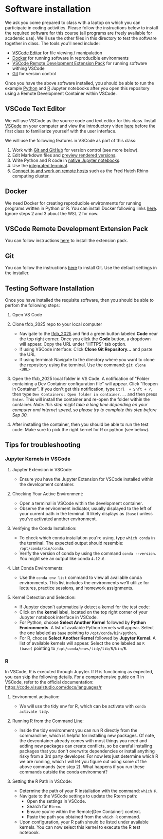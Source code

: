# Software installation

We ask you come prepared to class with a laptop on which you can participate in coding activities. Please follow the instructions below to install the required software for this course (all programs are freely available for academic use). We'll use the other files in this directory to test the software together in class. The tools you'll need include:

- [VSCode Editor](#text-editor) for file viewing / manipulation
- [Docker](#docker) for running software in reproducible environments
- [VSCode Remote Development Extension Pack](#vscode-remote-development-extension-pack) for running software withing VSCode
- [Git](#git) for version control

Once you have the above software installed, you should be able to run the example [Python](test_python.ipynb) and [R](test_R.ipynb) Jupyter notebooks after you open this repository using a Remote Development Container within VSCode.

## VSCode Text Editor

We will use VSCode as the source code and text editor for this class. Install [VSCode](https://code.visualstudio.com/Download) on your computer and view the introductory video [here](https://code.visualstudio.com/docs/introvideos/basics) before the first class to familiarize yourself with the user interface.

We will use the following features in VSCode as part of this class:

1. Work with [Git and GitHub](https://code.visualstudio.com/docs/introvideos/versioncontrol) for version control (see more below).
2. Edit Markdown files and [preview rendered versions](https://code.visualstudio.com/docs/languages/markdown).
3. Write Python and R code in [native Jupyter notebooks](https://code.visualstudio.com/docs/datascience/jupyter-notebooks).
4. Use the [integrated terminal](https://code.visualstudio.com/docs/editor/integrated-terminal).
5. [Connect to and work on remote hosts](https://code.visualstudio.com/docs/remote/ssh) such as the Fred Hutch Rhino computing cluster.

## Docker

We need Docker for creating reproducible environments for running programs written in Python or R.
You can install Docker following links [here](https://code.visualstudio.com/docs/remote/containers#_installation). Ignore steps 2 and 3 about the WSL 2 for now. 

## VSCode Remote Development Extension Pack

You can follow instructions [here](https://marketplace.visualstudio.com/items?itemName=ms-vscode-remote.vscode-remote-extensionpack) to install the extension pack.

## Git

You can follow the instructions [here](https://git-scm.com/book/en/v2/Getting-Started-Installing-Git) to install Git. Use the default settings in the installer.

## Testing Software Installation

Once you have installed the requisite software, then you should be able to perfom the following steps:

1) Open VS Code

1) Clone tfcb_2025 repo to your local computer  
    - Navigate to the [tfcb_2025](https://github.com/FredHutch/tfcb_2025) and find a green button labeled **Code** near the top right corner. Once you click the **Code**  button, a dropdown will appear. Copy the URL under "HTTPS" tab option.  
    - If using VSCode interface: Click **Clone Git Repository...**  and paste the URL   
    - If using terminal: Navigate to the directory where you want to clone the repository using the terminal. Use the command: `git clone <URL>`

1) Open the tfcb_2025 local folder in VS Code. A notification of "Folder containing a Dev Container configuration file" will appear. Click "Reopen in Container". If you don't get this notification, type `Ctrl  + Shft + P`, then type `Dev Containers: Open folder in container...` and then press `Enter`. This will install the container and re-open the folder within the container. *Note: this step might take a long time depending on your computer and internet speed, so please try to complete this step before Sep 30.* 

1) After installing the container, then you should be able to run the test code. Make sure to pick the right kernel for R or python (see below).


## Tips for troubleshooting
### Jupyter Kernels in VSCode
1) Jupyter Extension in VSCode:
    * Ensure you have the Jupyter Extension for VSCode installed within the development container. 

1) Checking Your Active Environment:
    * Open a terminal in VSCode within the development container.
    * Observe the environment indicator, usually displayed to the left of your current path in the terminal. It likely displays as `(base)` unless you've activated another environment.

1) Verifying the Conda Installation:
    * To check which conda installation you're using, type `which conda` in the terminal. The expected output should resemble: `/opt/conda/bin/conda`.
    * Verify the version of conda by using the command `conda --version`. You might see an output like conda `4.12.0`.

1) List Conda Environments:
    * Use the `conda env list` command to view all available conda environments. This list includes the environments we'll utilize for lectures, practice sessions, and homework assignments.

1) Kernel Detection and Selection:
    * If Jupyter doesn't automatically detect a kernel for the test code:
    * Click on the **kernel** label, located on the top right corner of your Jupyter notebook interface in VSCode.
    * For Python, choose **Select Another Kernel** followed by **Python Environments**. A list of available Python kernels will appear. Select the one labeled as `base` pointing to `/opt/conda/bin/python`.
    * For R, choose **Select Another Kernel** followed by **Jupyter Kernel**. A list of available kernels will appear. Select the one labeled as `R (base)` pointing to `/opt/conda/envs/tidy/lib/R/bin/R`.

### R
In VSCode, R is executed through Jupyter. If R is functioning as expected, you can skip the following details. For a comprehensive guide on R in VSCode, refer to the official documentation: https://code.visualstudio.com/docs/languages/r  

1) Environment activation:
    * We will use the tidy env for R, which can be activate with `conda activate tidy`.

1) Running R from the Command Line:
    * Inside the tidy environment you can run R directly from the commandline, which is helpful for installing new packages. Of note, the devcontainer already comes with most things you need and adding new packages can create conflicts, so be careful installing packages that you don't overwrite dependencies or install anything risky from a 3rd party developer. For now lets just determine which R we are running, which I will let you figure out using some of the above commands (see step 2). What happens if you run these commands outside the conda environment?

1) Setting the R Path in VSCode:
    * Determine the path of your R installation with the command: `which R`.
    * Navigate to the VSCode settings to update the Rterm path:
        - Open the settings in VSCode.
        - Search for `Rterm`.
        - Ensure you're within the Remote[Dev Container] context.
        - Paste the path you obtained from the `which R` command.
    * Upon configuration, your R path should be listed under available kernels. You can now select this kernel to execute the R test notebook.
